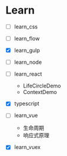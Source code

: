 # Learn
- [ ] learn_css	
- [ ] learn_flow
- [x] learn_gulp 
- [ ] learn_node
- [ ] learn_react
  - LifeCircleDemo 
  - ContextDemo


- [x] typescript
- [ ] learn_vue 
  - 生命周期
  - 响应式原理
- [x] learn_vuex





